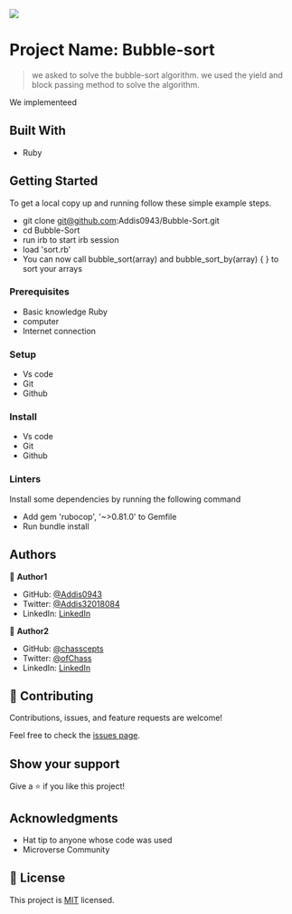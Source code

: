 ![](https://img.shields.io/badge/Microverse-blueviolet)

# Project Name: Bubble-sort

> we asked to solve the bubble-sort algorithm. we used the yield and block passing method to solve the algorithm.

We implementeed

## Built With

- Ruby

## Getting Started

To get a local copy up and running follow these simple example steps.

- git clone git@github.com:Addis0943/Bubble-Sort.git
- cd Bubble-Sort
- run irb to start irb session
- load 'sort.rb'
- You can now call bubble_sort(array) and bubble_sort_by(array) { } to sort your arrays


### Prerequisites

- Basic knowledge Ruby
- computer
- Internet connection

### Setup

- Vs code
- Git
- Github

### Install

- Vs code
- Git
- Github

### Linters

Install some dependencies by running the following command

- Add gem 'rubocop', '~>0.81.0' to Gemfile
- Run bundle install

## Authors

👤 **Author1**

- GitHub: [@Addis0943](https://github.com/Addis0943)
- Twitter: [@Addis32018084](https://twitter.com/Addis32018084)
- LinkedIn: [LinkedIn](https://www.linkedin.com/in/addis-belete-134b98191/)

👤 **Author2**

- GitHub: [@chasscepts](https://github.com/chasscepts)
- Twitter: [@ofChass](https://twitter.com/ofChass)
- LinkedIn: [LinkedIn](https://www.linkedin.com/in/francis-obetta-4033b71bb/)

## 🤝 Contributing

Contributions, issues, and feature requests are welcome!

Feel free to check the [issues page](issues/).

## Show your support

Give a ⭐️ if you like this project!

## Acknowledgments

- Hat tip to anyone whose code was used
- Microverse Community

## 📝 License

This project is [MIT](./LICENSE) licensed.

